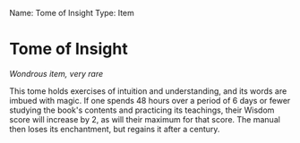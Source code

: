 Name: Tome of Insight
Type: Item

# Tome of Insight
_Wondrous item, very rare_

This tome holds exercises of intuition and understanding, and its words are imbued with magic. If one spends 48 hours over a period of 6 days or fewer studying the book's contents and practicing its teachings, their Wisdom score will increase by 2, as will their maximum for that score. The manual then loses its enchantment, but regains it after a century.